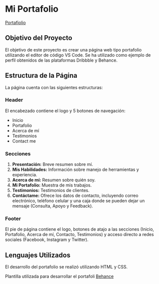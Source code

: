 # Mi Portafolio
<a href="https://faculcabrera.github.io/Proyecto/">Portafiolio</a>

## Objetivo del Proyecto

El objetivo de este proyecto es crear una página web tipo portafolio utilizando el editor de código VS Code. Se ha utilizado como ejemplo de perfil obtenidos de las plataformas Dribbble y Behance.

## Estructura de la Página

La página cuenta con las siguientes estructuras:

### Header
El encabezado contiene el logo y 5 botones de navegación:
- Inicio
- Portafolio
- Acerca de mí
- Testimonios
- Contact me

### Secciones
1. **Presentación:** Breve resumen sobre mí.
2. **Mis Habilidades:** Información sobre manejo de herramientas y experiencia.
3. **Acerca de mí:** Resumen sobre quién soy.
4. **Mi Portafolio:** Muestra de mis trabajos.
5. **Testimonios:** Testimonios de clientes.
6. **Contáctame:** Ofrece los datos de contacto, incluyendo correo electrónico, teléfono celular y una caja donde se pueden dejar un mensaje (Consulta, Apoyo y Feedback).

### Footer
El pie de página contiene el logo, botones de atajo a las secciones (Inicio, Portafolio, Acerca de mí, Contacto, Testimonios) y acceso directo a redes sociales (Facebook, Instagram y Twitter).

## Lenguajes Utilizados
El desarrollo del portafolio se realizó utilizando HTML y CSS.

Plantilla utilizada para desarrollar el portafoli <a href="https://www.behance.net/gallery/199023679/Personal-Portfolio-Web-UI-UX-Design?tracking_source=search_projects|portfolio+web+design&l=93">Behance <a/>

